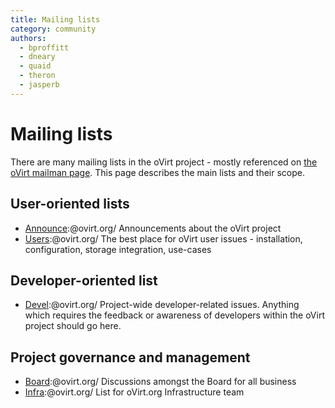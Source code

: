 ```yaml
---
title: Mailing lists
category: community
authors:
  - bproffitt
  - dneary
  - quaid
  - theron
  - jasperb
---
```


# Mailing lists

There are many mailing lists in the oVirt project - mostly referenced on [the oVirt mailman page](https://lists.ovirt.org/). This page describes the main lists and their scope.

## User-oriented lists

*   [Announce](https://lists.ovirt.org/hyperkitty/list/announce@ovirt.org/):@ovirt.org/ Announcements about the oVirt project
*   [Users](/community/users-list.html):@ovirt.org/ The best place for oVirt user issues - installation, configuration, storage integration, use-cases

## Developer-oriented list

*   [Devel](https://lists.ovirt.org/hyperkitty/list/devel@ovirt.org/):@ovirt.org/ Project-wide developer-related issues. Anything which requires the feedback or awareness of developers within the oVirt project should go here.

## Project governance and management

*   [Board](https://lists.ovirt.org/hyperkitty/list/board@ovirt.org/):@ovirt.org/ Discussions amongst the Board for all business
*   [Infra](https://lists.ovirt.org/hyperkitty/list/infra@ovirt.org/):@ovirt.org/ List for oVirt.org Infrastructure team
